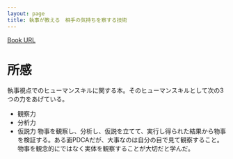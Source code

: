 ```yaml
---
layout: page
title: 執事が教える　相手の気持ちを察する技術
---
```


[Book URL](https://books.google.co.jp/books?isbn=4046000791)

# 所感
執事視点でのヒューマンスキルに関する本。そのヒューマンスキルとして次の3つの力をあげている。
* 観察力
* 分析力
* 仮説力
物事を観察し、分析し、仮説を立てて、実行し得られた結果から物事を検証する。ある面PDCAだが、大事なのは自分の目で見て観察すること。物事を観念的にではなく実体を観察することが大切だと学んだ。
